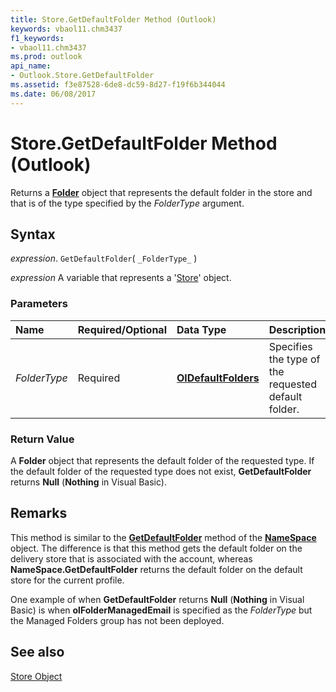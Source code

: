 ```yaml
---
title: Store.GetDefaultFolder Method (Outlook)
keywords: vbaol11.chm3437
f1_keywords:
- vbaol11.chm3437
ms.prod: outlook
api_name:
- Outlook.Store.GetDefaultFolder
ms.assetid: f3e87528-6de8-dc59-8d27-f19f6b344044
ms.date: 06/08/2017
---
```



# Store.GetDefaultFolder Method (Outlook)

Returns a  **[Folder](Outlook.Folder.md)** object that represents the default folder in the store and that is of the type specified by the _FolderType_ argument.


## Syntax

 _expression_. `GetDefaultFolder`( `_FolderType_` )

 _expression_ A variable that represents a '[Store](Outlook.Store.md)' object.


### Parameters



|**Name**|**Required/Optional**|**Data Type**|**Description**|
|:-----|:-----|:-----|:-----|
| _FolderType_|Required| **[OlDefaultFolders](Outlook.OlDefaultFolders.md)**|Specifies the type of the requested default folder.|

### Return Value

A  **Folder** object that represents the default folder of the requested type. If the default folder of the requested type does not exist, **GetDefaultFolder** returns **Null** (**Nothing** in Visual Basic).


## Remarks

This method is similar to the  **[GetDefaultFolder](Outlook.NameSpace.GetDefaultFolder.md)** method of the **[NameSpace](Outlook.NameSpace.md)** object. The difference is that this method gets the default folder on the delivery store that is associated with the account, whereas **NameSpace.GetDefaultFolder** returns the default folder on the default store for the current profile.

One example of when  **GetDefaultFolder** returns **Null** (**Nothing** in Visual Basic) is when **olFolderManagedEmail** is specified as the _FolderType_ but the Managed Folders group has not been deployed.


## See also


[Store Object](Outlook.Store.md)

